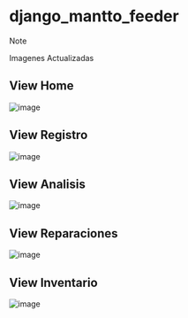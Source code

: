 # django_mantto_feeder

>[!NOTE]
> Imagenes Actualizadas
## View Home
![image](https://github.com/user-attachments/assets/45bf2120-a0dd-4faf-b871-a741221d2d6a)

## View Registro
![image](https://github.com/user-attachments/assets/9c3b1052-a0b5-460f-af56-e825fb9c2004)

## View Analisis 
![image](https://github.com/user-attachments/assets/9e16f5c6-7126-49e5-8d34-3821f17653ce)

## View Reparaciones
![image](https://github.com/user-attachments/assets/73d7ac7a-abb8-4c60-9828-5a918b336014)

## View Inventario
![image](https://github.com/user-attachments/assets/f69ce5ff-1883-48d7-83b7-2b453840663a)

